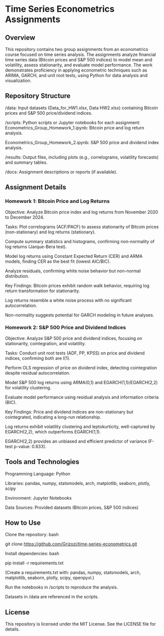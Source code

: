 # Time Series Econometrics Assignments
## Overview
This repository contains two group assignments from an econometrics course focused on time series analysis. The assignments analyze financial time series data (Bitcoin prices and S&P 500 indices) to model mean and volatility, assess stationarity, and evaluate model performance. The work demonstrates proficiency in applying econometric techniques such as ARIMA, GARCH, and unit root tests, using Python for data analysis and visualization.
## Repository Structure
/data: Input datasets (Data_for_HW1.xlsx, Data HW2.xlsx) containing Bitcoin prices and S&P 500 price/dividend indices.

/scripts: Python scripts or Jupyter notebooks for each assignment:
Econometrics_Group_Homework_1.ipynb: Bitcoin price and log return analysis.

Econometrics_Group_Homework_2.ipynb: S&P 500 price and dividend index analysis.

/results: Output files, including plots (e.g., correlograms, volatility forecasts) and summary tables.

/docs: Assignment descriptions or reports (if available).

## Assignment Details
### Homework 1: Bitcoin Price and Log Returns
Objective: Analyze Bitcoin price index and log returns from November 2020 to December 2024.

Tasks:
Plot correlograms (ACF/PACF) to assess stationarity of Bitcoin prices (non-stationary) and log returns (stationary).

Compute summary statistics and histograms, confirming non-normality of log returns (Jarque-Bera test).

Model log returns using Constant Expected Return (CER) and ARMA models, finding CER as the best fit (lowest AIC/BIC).

Analyze residuals, confirming white noise behavior but non-normal distribution.

Key Findings:
Bitcoin prices exhibit random walk behavior, requiring log return transformation for stationarity.

Log returns resemble a white noise process with no significant autocorrelation.

Non-normality suggests potential for GARCH modeling in future analyses.

### Homework 2: S&P 500 Price and Dividend Indices
Objective: Analyze S&P 500 price and dividend indices, focusing on stationarity, cointegration, and volatility.

Tasks:
Conduct unit root tests (ADF, PP, KPSS) on price and dividend indices, confirming both are I(1).

Perform OLS regression of price on dividend index, detecting cointegration despite residual autocorrelation.

Model S&P 500 log returns using ARMA(0,1) and EGARCH(1,1)/EGARCH(2,2) for volatility clustering.

Evaluate model performance using residual analysis and information criteria (BIC).

Key Findings:
Price and dividend indices are non-stationary but cointegrated, indicating a long-run relationship.

Log returns exhibit volatility clustering and leptokurticity, well-captured by EGARCH(2,2), which outperforms EGARCH(1,1).

EGARCH(2,2) provides an unbiased and efficient predictor of variance (F-test p-value: 0.833).

## Tools and Technologies
Programming Language: Python

Libraries: pandas, numpy, statsmodels, arch, matplotlib, seaborn, plotly, scipy

Environment: Jupyter Notebooks

Data Sources: Provided datasets (Bitcoin prices, S&P 500 indices)

## How to Use
Clone the repository:
bash

git clone https://github.com/Grizozi/time-series-econometrics.git

Install dependencies:
bash

pip install -r requirements.txt

(Create a requirements.txt with: pandas, numpy, statsmodels, arch, matplotlib, seaborn, plotly, scipy, openpyxl.)

Run the notebooks in /scripts to reproduce the analysis.

Datasets in /data are referenced in the scripts.

## License
This repository is licensed under the MIT License. See the LICENSE file for details.

